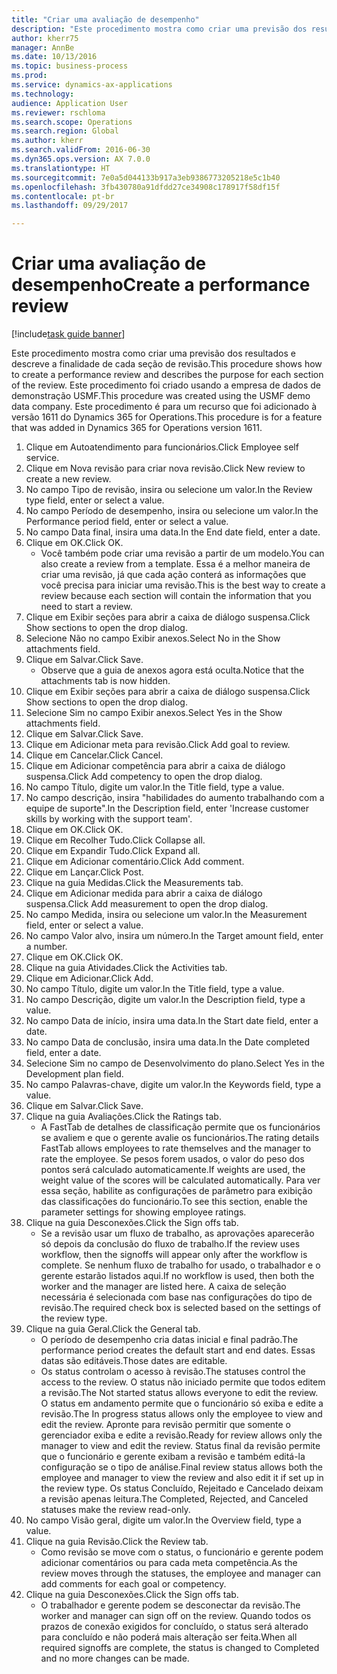 ```yaml
--- 
title: "Criar uma avaliação de desempenho"
description: "Este procedimento mostra como criar uma previsão dos resultados e descreve a finalidade de cada seção de revisão."
author: kherr75
manager: AnnBe
ms.date: 10/13/2016
ms.topic: business-process
ms.prod: 
ms.service: dynamics-ax-applications
ms.technology: 
audience: Application User
ms.reviewer: rschloma
ms.search.scope: Operations
ms.search.region: Global
ms.author: kherr
ms.search.validFrom: 2016-06-30
ms.dyn365.ops.version: AX 7.0.0
ms.translationtype: HT
ms.sourcegitcommit: 7e0a5d044133b917a3eb9386773205218e5c1b40
ms.openlocfilehash: 3fb430780a91dfdd27ce34908c178917f58df15f
ms.contentlocale: pt-br
ms.lasthandoff: 09/29/2017

---
```

# <a name="create-a-performance-review"></a><span data-ttu-id="d2ec2-103">Criar uma avaliação de desempenho</span><span class="sxs-lookup"><span data-stu-id="d2ec2-103">Create a performance review</span></span>

[!include[task guide banner](../../includes/task-guide-banner.md)]

<span data-ttu-id="d2ec2-104">Este procedimento mostra como criar uma previsão dos resultados e descreve a finalidade de cada seção de revisão.</span><span class="sxs-lookup"><span data-stu-id="d2ec2-104">This procedure shows how to create a performance review and describes the purpose for each section of the review.</span></span> <span data-ttu-id="d2ec2-105">Este procedimento foi criado usando a empresa de dados de demonstração USMF.</span><span class="sxs-lookup"><span data-stu-id="d2ec2-105">This procedure was created using the USMF demo data company.</span></span> <span data-ttu-id="d2ec2-106">Este procedimento é para um recurso que foi adicionado à versão 1611 do Dynamics 365 for Operations.</span><span class="sxs-lookup"><span data-stu-id="d2ec2-106">This procedure is for a feature that was added in Dynamics 365 for Operations version 1611.</span></span>

1. <span data-ttu-id="d2ec2-107">Clique em Autoatendimento para funcionários.</span><span class="sxs-lookup"><span data-stu-id="d2ec2-107">Click Employee self service.</span></span>
2. <span data-ttu-id="d2ec2-108">Clique em Nova revisão para criar nova revisão.</span><span class="sxs-lookup"><span data-stu-id="d2ec2-108">Click New review to create a new review.</span></span>
3. <span data-ttu-id="d2ec2-109">No campo Tipo de revisão, insira ou selecione um valor.</span><span class="sxs-lookup"><span data-stu-id="d2ec2-109">In the Review type field, enter or select a value.</span></span>
4. <span data-ttu-id="d2ec2-110">No campo Período de desempenho, insira ou selecione um valor.</span><span class="sxs-lookup"><span data-stu-id="d2ec2-110">In the Performance period field, enter or select a value.</span></span>
5. <span data-ttu-id="d2ec2-111">No campo Data final, insira uma data.</span><span class="sxs-lookup"><span data-stu-id="d2ec2-111">In the End date field, enter a date.</span></span>
6. <span data-ttu-id="d2ec2-112">Clique em OK.</span><span class="sxs-lookup"><span data-stu-id="d2ec2-112">Click OK.</span></span>
    * <span data-ttu-id="d2ec2-113">Você também pode criar uma revisão a partir de um modelo.</span><span class="sxs-lookup"><span data-stu-id="d2ec2-113">You can also create a review from a template.</span></span> <span data-ttu-id="d2ec2-114">Essa é a melhor maneira de criar uma revisão, já que cada ação conterá as informações que você precisa para iniciar uma revisão.</span><span class="sxs-lookup"><span data-stu-id="d2ec2-114">This is the best way to create a review because each section will contain the information that you need to start a review.</span></span>  
7. <span data-ttu-id="d2ec2-115">Clique em Exibir seções para abrir a caixa de diálogo suspensa.</span><span class="sxs-lookup"><span data-stu-id="d2ec2-115">Click Show sections to open the drop dialog.</span></span>
8. <span data-ttu-id="d2ec2-116">Selecione Não no campo Exibir anexos.</span><span class="sxs-lookup"><span data-stu-id="d2ec2-116">Select No in the Show attachments field.</span></span>
9. <span data-ttu-id="d2ec2-117">Clique em Salvar.</span><span class="sxs-lookup"><span data-stu-id="d2ec2-117">Click Save.</span></span>
    * <span data-ttu-id="d2ec2-118">Observe que a guia de anexos agora está oculta.</span><span class="sxs-lookup"><span data-stu-id="d2ec2-118">Notice that the attachments tab is now hidden.</span></span>  
10. <span data-ttu-id="d2ec2-119">Clique em Exibir seções para abrir a caixa de diálogo suspensa.</span><span class="sxs-lookup"><span data-stu-id="d2ec2-119">Click Show sections to open the drop dialog.</span></span>
11. <span data-ttu-id="d2ec2-120">Selecione Sim no campo Exibir anexos.</span><span class="sxs-lookup"><span data-stu-id="d2ec2-120">Select Yes in the Show attachments field.</span></span>
12. <span data-ttu-id="d2ec2-121">Clique em Salvar.</span><span class="sxs-lookup"><span data-stu-id="d2ec2-121">Click Save.</span></span>
13. <span data-ttu-id="d2ec2-122">Clique em Adicionar meta para revisão.</span><span class="sxs-lookup"><span data-stu-id="d2ec2-122">Click Add goal to review.</span></span>
14. <span data-ttu-id="d2ec2-123">Clique em Cancelar.</span><span class="sxs-lookup"><span data-stu-id="d2ec2-123">Click Cancel.</span></span>
15. <span data-ttu-id="d2ec2-124">Clique em Adicionar competência para abrir a caixa de diálogo suspensa.</span><span class="sxs-lookup"><span data-stu-id="d2ec2-124">Click Add competency to open the drop dialog.</span></span>
16. <span data-ttu-id="d2ec2-125">No campo Título, digite um valor.</span><span class="sxs-lookup"><span data-stu-id="d2ec2-125">In the Title field, type a value.</span></span>
17. <span data-ttu-id="d2ec2-126">No campo descrição, insira "habilidades do aumento trabalhando com a equipe de suporte".</span><span class="sxs-lookup"><span data-stu-id="d2ec2-126">In the Description field, enter 'Increase customer skills by working with the support team'.</span></span>
18. <span data-ttu-id="d2ec2-127">Clique em OK.</span><span class="sxs-lookup"><span data-stu-id="d2ec2-127">Click OK.</span></span>
19. <span data-ttu-id="d2ec2-128">Clique em Recolher Tudo.</span><span class="sxs-lookup"><span data-stu-id="d2ec2-128">Click Collapse all.</span></span>
20. <span data-ttu-id="d2ec2-129">Clique em Expandir Tudo.</span><span class="sxs-lookup"><span data-stu-id="d2ec2-129">Click Expand all.</span></span>
21. <span data-ttu-id="d2ec2-130">Clique em Adicionar comentário.</span><span class="sxs-lookup"><span data-stu-id="d2ec2-130">Click Add comment.</span></span>
22. <span data-ttu-id="d2ec2-131">Clique em Lançar.</span><span class="sxs-lookup"><span data-stu-id="d2ec2-131">Click Post.</span></span>
23. <span data-ttu-id="d2ec2-132">Clique na guia Medidas.</span><span class="sxs-lookup"><span data-stu-id="d2ec2-132">Click the Measurements tab.</span></span>
24. <span data-ttu-id="d2ec2-133">Clique em Adicionar medida para abrir a caixa de diálogo suspensa.</span><span class="sxs-lookup"><span data-stu-id="d2ec2-133">Click Add measurement to open the drop dialog.</span></span>
25. <span data-ttu-id="d2ec2-134">No campo Medida, insira ou selecione um valor.</span><span class="sxs-lookup"><span data-stu-id="d2ec2-134">In the Measurement field, enter or select a value.</span></span>
26. <span data-ttu-id="d2ec2-135">No campo Valor alvo, insira um número.</span><span class="sxs-lookup"><span data-stu-id="d2ec2-135">In the Target amount field, enter a number.</span></span>
27. <span data-ttu-id="d2ec2-136">Clique em OK.</span><span class="sxs-lookup"><span data-stu-id="d2ec2-136">Click OK.</span></span>
28. <span data-ttu-id="d2ec2-137">Clique na guia Atividades.</span><span class="sxs-lookup"><span data-stu-id="d2ec2-137">Click the Activities tab.</span></span>
29. <span data-ttu-id="d2ec2-138">Clique em Adicionar.</span><span class="sxs-lookup"><span data-stu-id="d2ec2-138">Click Add.</span></span>
30. <span data-ttu-id="d2ec2-139">No campo Título, digite um valor.</span><span class="sxs-lookup"><span data-stu-id="d2ec2-139">In the Title field, type a value.</span></span>
31. <span data-ttu-id="d2ec2-140">No campo Descrição, digite um valor.</span><span class="sxs-lookup"><span data-stu-id="d2ec2-140">In the Description field, type a value.</span></span>
32. <span data-ttu-id="d2ec2-141">No campo Data de início, insira uma data.</span><span class="sxs-lookup"><span data-stu-id="d2ec2-141">In the Start date field, enter a date.</span></span>
33. <span data-ttu-id="d2ec2-142">No campo Data de conclusão, insira uma data.</span><span class="sxs-lookup"><span data-stu-id="d2ec2-142">In the Date completed field, enter a date.</span></span>
34. <span data-ttu-id="d2ec2-143">Selecione Sim no campo de Desenvolvimento do plano.</span><span class="sxs-lookup"><span data-stu-id="d2ec2-143">Select Yes in the Development plan field.</span></span>
35. <span data-ttu-id="d2ec2-144">No campo Palavras-chave, digite um valor.</span><span class="sxs-lookup"><span data-stu-id="d2ec2-144">In the Keywords field, type a value.</span></span>
36. <span data-ttu-id="d2ec2-145">Clique em Salvar.</span><span class="sxs-lookup"><span data-stu-id="d2ec2-145">Click Save.</span></span>
37. <span data-ttu-id="d2ec2-146">Clique na guia Avaliações.</span><span class="sxs-lookup"><span data-stu-id="d2ec2-146">Click the Ratings tab.</span></span>
    * <span data-ttu-id="d2ec2-147">A FastTab de detalhes de classificação permite que os funcionários se avaliem e que o gerente avalie os funcionários.</span><span class="sxs-lookup"><span data-stu-id="d2ec2-147">The rating details FastTab allows employees to rate themselves and the manager to rate the employee.</span></span> <span data-ttu-id="d2ec2-148">Se pesos forem usados, o valor do peso dos pontos será calculado automaticamente.</span><span class="sxs-lookup"><span data-stu-id="d2ec2-148">If weights are used, the weight value of the scores will be calculated automatically.</span></span>    <span data-ttu-id="d2ec2-149">Para ver essa seção, habilite as configurações de parâmetro para exibição das classificações do funcionário.</span><span class="sxs-lookup"><span data-stu-id="d2ec2-149">To see this section, enable the parameter settings for showing employee ratings.</span></span>  
38. <span data-ttu-id="d2ec2-150">Clique na guia Desconexões.</span><span class="sxs-lookup"><span data-stu-id="d2ec2-150">Click the Sign offs tab.</span></span>
    * <span data-ttu-id="d2ec2-151">Se a revisão usar um fluxo de trabalho, as aprovações aparecerão só depois da conclusão do fluxo de trabalho.</span><span class="sxs-lookup"><span data-stu-id="d2ec2-151">If the review uses workflow, then the signoffs will appear only after the workflow is complete.</span></span> <span data-ttu-id="d2ec2-152">Se nenhum fluxo de trabalho for usado, o trabalhador e o gerente estarão listados aqui.</span><span class="sxs-lookup"><span data-stu-id="d2ec2-152">If no workflow is used, then both the worker and the manager are listed here.</span></span> <span data-ttu-id="d2ec2-153">A caixa de seleção necessária é selecionada com base nas configurações do tipo de revisão.</span><span class="sxs-lookup"><span data-stu-id="d2ec2-153">The required check box is selected based on the settings of the review type.</span></span>  
39. <span data-ttu-id="d2ec2-154">Clique na guia Geral.</span><span class="sxs-lookup"><span data-stu-id="d2ec2-154">Click the General tab.</span></span>
    * <span data-ttu-id="d2ec2-155">O período de desempenho cria datas inicial e final padrão.</span><span class="sxs-lookup"><span data-stu-id="d2ec2-155">The performance period creates the default start and end dates.</span></span> <span data-ttu-id="d2ec2-156">Essas datas são editáveis.</span><span class="sxs-lookup"><span data-stu-id="d2ec2-156">Those dates are editable.</span></span>  
    * <span data-ttu-id="d2ec2-157">Os status controlam o acesso à revisão.</span><span class="sxs-lookup"><span data-stu-id="d2ec2-157">The statuses control the access to the review.</span></span> <span data-ttu-id="d2ec2-158">O status não iniciado permite que todos editem a revisão.</span><span class="sxs-lookup"><span data-stu-id="d2ec2-158">The Not started status allows everyone to edit the review.</span></span> <span data-ttu-id="d2ec2-159">O status em andamento permite que o funcionário só exiba e edite a revisão.</span><span class="sxs-lookup"><span data-stu-id="d2ec2-159">The In progress status allows only the employee to view and edit the review.</span></span> <span data-ttu-id="d2ec2-160">Apronte para revisão permitir que somente o gerenciador exiba e edite a revisão.</span><span class="sxs-lookup"><span data-stu-id="d2ec2-160">Ready for review allows only the manager to view and edit the review.</span></span> <span data-ttu-id="d2ec2-161">Status final da revisão permite que o funcionário e gerente exibam a revisão e também editá-la configuração se o tipo de análise.</span><span class="sxs-lookup"><span data-stu-id="d2ec2-161">Final review status allows both the employee and manager to view the review and also edit it if set up in the review type.</span></span> <span data-ttu-id="d2ec2-162">Os status Concluído, Rejeitado e Cancelado deixam a revisão apenas leitura.</span><span class="sxs-lookup"><span data-stu-id="d2ec2-162">The Completed, Rejected, and Canceled statuses make the review read-only.</span></span>  
40. <span data-ttu-id="d2ec2-163">No campo Visão geral, digite um valor.</span><span class="sxs-lookup"><span data-stu-id="d2ec2-163">In the Overview field, type a value.</span></span>
41. <span data-ttu-id="d2ec2-164">Clique na guia Revisão.</span><span class="sxs-lookup"><span data-stu-id="d2ec2-164">Click the Review tab.</span></span>
    * <span data-ttu-id="d2ec2-165">Como revisão se move com o status, o funcionário e gerente podem adicionar comentários ou para cada meta competência.</span><span class="sxs-lookup"><span data-stu-id="d2ec2-165">As the review moves through the statuses, the employee and manager can add comments for each goal or competency.</span></span>  
42. <span data-ttu-id="d2ec2-166">Clique na guia Desconexões.</span><span class="sxs-lookup"><span data-stu-id="d2ec2-166">Click the Sign offs tab.</span></span>
    * <span data-ttu-id="d2ec2-167">O trabalhador e gerente podem se desconectar da revisão.</span><span class="sxs-lookup"><span data-stu-id="d2ec2-167">The worker and manager can sign off on the review.</span></span> <span data-ttu-id="d2ec2-168">Quando todos os prazos de conexão exigidos for concluído, o status será alterado para concluído e não poderá mais alteração ser feita.</span><span class="sxs-lookup"><span data-stu-id="d2ec2-168">When all required signoffs are complete, the status is changed to Completed and no more changes can be made.</span></span>  


